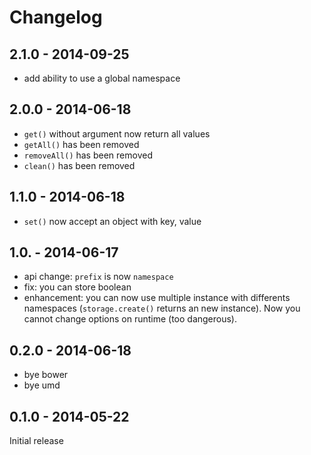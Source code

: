 # Changelog

## 2.1.0 - 2014-09-25

- add ability to use a global namespace

## 2.0.0 - 2014-06-18

- `get()` without argument now return all values
- `getAll()` has been removed
- `removeAll()` has been removed
- `clean()` has been removed

## 1.1.0 - 2014-06-18

- `set()` now accept an object with key, value

## 1.0. - 2014-06-17

- api change: `prefix` is now `namespace`
- fix: you can store boolean
- enhancement: you can now use multiple instance with differents namespaces (`storage.create()` returns an new instance). Now you cannot change options on runtime (too dangerous).

## 0.2.0 - 2014-06-18

- bye bower
- bye umd

## 0.1.0 - 2014-05-22

Initial release
